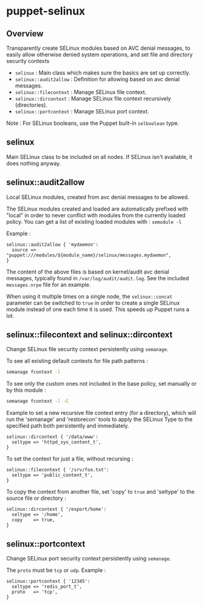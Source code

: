 # puppet-selinux

## Overview

Transparently create SELinux modules based on AVC denial messages, to easily
allow otherwise denied system operations, and set file and directory security contexts

* `selinux` : Main class which makes sure the basics are set up correctly.
* `selinux::audit2allow` : Definition for allowing based on avc denial messages.
* `selinux::filecontext` : Manage SELinux file context.
* `selinux::dircontext` : Manage SELinux file context recursively (directories).
* `selinux::portcontext` : Manage SELinux port context.

Note : For SELinux booleans, use the Puppet built-in `selboolean` type.


## selinux

Main SELinux class to be included on all nodes. If SELinux isn't available,
it does nothing anyway.


## selinux::audit2allow

Local SELinux modules, created from avc denial messages to be allowed.

The SELinux modules created and loaded are automatically prefixed with "local"
in order to never conflict with modules from the currently loaded policy.
You can get a list of existing loaded modules with : `semodule -l`

Example :

```puppet
selinux::audit2allow { 'mydaemon':
  source => "puppet:///modules/${module_name}/selinux/messages.mydaemon",
}
```

The content of the above files is based on kernel/audit avc denial messages,
typically found in `/var/log/audit/audit.log`.
See the included `messages.nrpe` file for an example.

When using it multiple times on a single node, the `selinux::concat` parameter
can be switched to `true` in order to create a single SELinux module instead
of one each time it is used. This speeds up Puppet runs a lot.


## selinux::filecontext and selinux::dircontext

Change SELinux file security context persistently using `semanage`.

To see all existing default contexts for file path patterns :

```bash
semanage fcontext -l
```

To see only the custom ones not included in the base policy, set manually or
by this module :

```bash
semanage fcontext -l -C
```

Example to set a new recursive file context entry (for a directory), which
will run the 'semanage' and 'restorecon' tools to apply the SELinux Type to
the specified path both persistently and immediately.

```puppet
selinux::dircontext { '/data/www':
  seltype => 'httpd_sys_content_t',
}
```

To set the context for just a file, without recursing :

```puppet
selinux::filecontext { '/srv/foo.txt':
  seltype => 'public_content_t',
}
```

To copy the context from another file, set 'copy' to `true` and 'seltype' to
the source file or directory :

```puppet
selinux::dircontext { '/export/home':
  seltype => '/home',
  copy    => true,
}
```

## selinux::portcontext

Change SELinux port security context persistently using `semanage`.

The `proto` must be `tcp` or `udp`. Example :
```
selinux::portcontext { '12345':
  seltype => 'redis_port_t',
  proto   => 'tcp',
}
```


